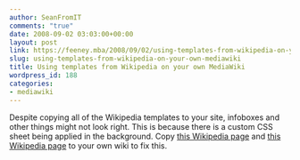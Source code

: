 ```yaml
---
author: SeanFromIT
comments: "true"
date: 2008-09-02 03:03:00+00:00
layout: post
link: https://feeney.mba/2008/09/02/using-templates-from-wikipedia-on-your-own-mediawiki/
slug: using-templates-from-wikipedia-on-your-own-mediawiki
title: Using templates from Wikipedia on your own MediaWiki
wordpress_id: 188
categories:
- mediawiki
---
```


Despite copying all of the Wikipedia templates to your site, infoboxes and other things might not look right. This is because there is a custom CSS sheet being applied in the background. Copy [this Wikipedia page](http://en.wikipedia.org/wiki/MediaWiki:Common.css) and [this Wikipedia page](http://en.wikipedia.org/w/index.php?title=MediaWiki:Monobook.css) to your own wiki to fix this.
